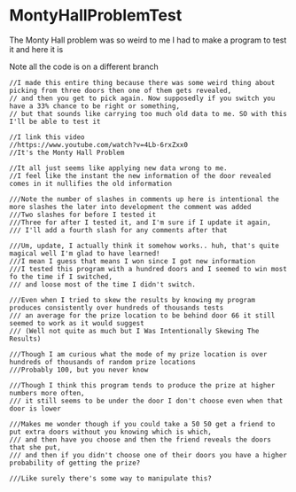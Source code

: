 # MontyHallProblemTest
The Monty Hall problem was so weird to me I had to make a program to test it and here it is

Note all the code is on a different branch


    //I made this entire thing because there was some weird thing about picking from three doors then one of them gets revealed,
    // and then you get to pick again. Now supposedly if you switch you have a 33% chance to be right or something,
    // but that sounds like carrying too much old data to me. SO with this I'll be able to test it

    //I link this video
    //https://www.youtube.com/watch?v=4Lb-6rxZxx0
    //It's the Monty Hall Problem

    //It all just seems like applying new data wrong to me.
    //I feel like the instant the new information of the door revealed comes in it nullifies the old information

    ///Note the number of slashes in comments up here is intentional the more slashes the later into development the comment was added
    ///Two slashes for before I tested it
    ///Three for after I tested it, and I'm sure if I update it again,
    /// I'll add a fourth slash for any comments after that

    ///Um, update, I actually think it somehow works.. huh, that's quite magical well I'm glad to have learned!
    ///I mean I guess that means I won since I got new information
    ///I tested this program with a hundred doors and I seemed to win most fo the time if I switched,
    /// and loose most of the time I didn't switch.

    ///Even when I tried to skew the results by knowing my program produces consistently over hundreds of thousands tests
    /// an average for the prize location to be behind door 66 it still seemed to work as it would suggest
    /// (Well not quite as much but I Was Intentionally Skewing The Results)

    ///Though I am curious what the mode of my prize location is over hundreds of thousands of random prize locations
    ///Probably 100, but you never know

    ///Though I think this program tends to produce the prize at higher numbers more often,
    /// it still seems to be under the door I don't choose even when that door is lower

    ///Makes me wonder though if you could take a 50 50 get a friend to put extra doors without you knowing which is which,
    /// and then have you choose and then the friend reveals the doors that she put,
    /// and then if you didn't choose one of their doors you have a higher probability of getting the prize?

    ///Like surely there's some way to manipulate this?
